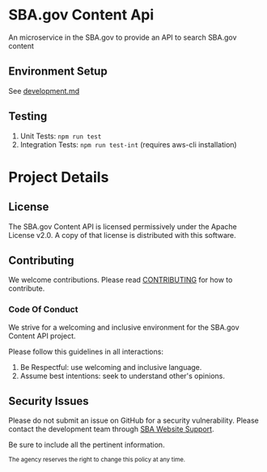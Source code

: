 # SBA.gov Content Api

An microservice in the SBA.gov to provide an API to search SBA.gov content

## Environment Setup
See [development.md](development.md)

## Testing
1. Unit Tests: `npm run test` 
2. Integration Tests: `npm run test-int`  (requires aws-cli installation)

# Project Details

## License
The SBA.gov Content API is licensed permissively under the Apache License v2.0.
A copy of that license is distributed with this software.

## Contributing
We welcome contributions. Please read [CONTRIBUTING](CONTRIBUTING.md) for how to contribute.

### Code Of Conduct

We strive for a welcoming and inclusive environment for the SBA.gov Content API project.

Please follow this guidelines in all interactions:

1. Be Respectful: use welcoming and inclusive language.
2. Assume best intentions: seek to understand other's opinions.

## Security Issues
Please do not submit an issue on GitHub for a security vulnerability. Please contact the development team through [SBA Website Support](mailto:support@us-sba.atlassian.net).

Be sure to include all the pertinent information.

<sub>The agency reserves the right to change this policy at any time.</sub>